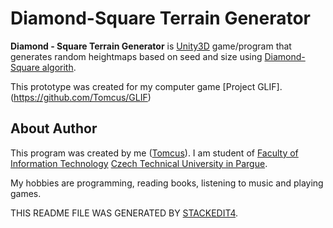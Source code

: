 Diamond-Square Terrain Generator
============================
**Diamond - Square Terrain Generator** is [Unity3D](https://unity3d.com/) game/program that generates random heightmaps based on seed and size using [Diamond-Square algorith](https://en.wikipedia.org/wiki/Diamond-square_algorithm).

This prototype was created for my computer game [Project GLIF].(https://github.com/Tomcus/GLIF)

About Author
---------------------
This program was created by me ([Tomcus](https://github.com/Tomcus)). I am student of [Faculty of Information Technology](http://fit.cvut.cz/en) [Czech Technical University in Pargue](https://www.cvut.cz/en).

My hobbies are programming, reading books, listening to music and playing games.

THIS README FILE WAS GENERATED BY [STACKEDIT4](https://stackedit.io).